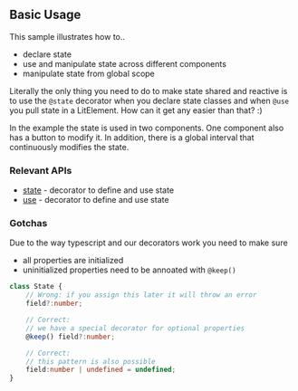 ## Basic Usage
This sample illustrates how to..
* declare state
* use and manipulate state across different components
* manipulate state from global scope

Literally the only thing you need to do to make state shared and reactive is
to use the ```@state``` decorator when you declare state classes and when ```@use``` you pull state in
a LitElement.
How can it get any easier than that? :)

In the example the state is used in two components.
One component also has a button to modify it.
In addition, there is a global interval that continuously modifies the state.

<code-sample folder="samples/basic" style="height: 600px;"> </code-sample>
<!-- 
<details>
<summary>Same example in javascript</summary>
<code-sample folder="samples/basic-js" style="height: 600px;"> </code-sample>
</details> -->

### Relevant APIs
* [state](api/modules.html#state) - decorator to define and use state
* [use](api/modules.html#use) - decorator to define and use state


### Gotchas

Due to the way typescript and our decorators work you need to make sure
* all properties are initialized
* uninitialized properties need to be annoated with ```@keep()```

```ts
class State {
    // Wrong: if you assign this later it will throw an error
    field?:number;

    // Correct:
    // we have a special decorator for optional properties
    @keep() field?:number;

    // Correct:
    // this pattern is also possible
    field:number | undefined = undefined;
}
```
